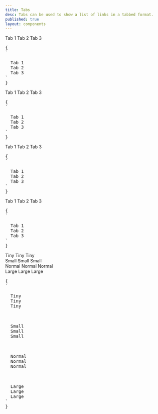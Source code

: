 ```yaml
---
title: Tabs
desc: Tabs can be used to show a list of links in a tabbed format.
published: true
layout: components
---
```


<script>
  import Component from "@components/Component.svelte"
  import ClassTable from "@components/ClassTable.svelte"
  import { prefix } from '$lib/stores';
  import { replace } from '$lib/actions';
</script>

<ClassTable
data="{[
  { type:'component', class: 'tabs', desc: 'Container of tab items' },
  { type:'modifier', class: 'tabs-boxed', desc: 'Adds a box style to tabs container' },
  { type:'component', class: 'tab', desc: 'A tab item' },
  { type:'modifier', class: 'tab-active', desc: 'For the active tab' },
  { type:'modifier', class: 'tab-disabled', desc: 'For a visually disabled tab' },
  { type:'modifier', class: 'tab-bordered', desc: 'Adds bottom border to tab item' },
  { type:'modifier', class: 'tab-lifted', desc: 'Adds lifted style to tab item' },
  { type:'responsive', class: 'tab-xs', desc: 'Shows tab in extra small size' },
  { type:'responsive', class: 'tab-sm', desc: 'Shows tab in small size' },
  { type:'responsive', class: 'tab-md', desc: 'Shows tab in medium (default) size' },
  { type:'responsive', class: 'tab-lg', desc: 'Shows tab in large size' },
]}"
/>

<Component title="Tabs">
<div class="tabs">
  <a class="tab">Tab 1</a> 
  <a class="tab tab-active">Tab 2</a> 
  <a class="tab">Tab 3</a>
</div>
<pre slot="html" use:replace={{ to: $prefix }}>{
`<div class="$$tabs">
  <a class="$$tab">Tab 1</a> 
  <a class="$$tab $$tab-active">Tab 2</a> 
  <a class="$$tab">Tab 3</a>
</div>`
}</pre>
</Component>

<Component title="Bordered">
<div class="tabs">
  <a class="tab tab-bordered">Tab 1</a> 
  <a class="tab tab-bordered tab-active">Tab 2</a> 
  <a class="tab tab-bordered">Tab 3</a>
</div>
<pre slot="html" use:replace={{ to: $prefix }}>{
`<div class="$$tabs">
  <a class="$$tab $$tab-bordered">Tab 1</a> 
  <a class="$$tab $$tab-bordered $$tab-active">Tab 2</a> 
  <a class="$$tab $$tab-bordered">Tab 3</a>
</div>`
}</pre>
</Component>

<Component title="Lifted">
<div class="tabs">
  <a class="tab tab-lifted">Tab 1</a> 
  <a class="tab tab-lifted tab-active">Tab 2</a> 
  <a class="tab tab-lifted">Tab 3</a>
</div>
<pre slot="html" use:replace={{ to: $prefix }}>{
`<div class="$$tabs">
  <a class="$$tab $$tab-lifted">Tab 1</a> 
  <a class="$$tab $$tab-lifted $$tab-active">Tab 2</a> 
  <a class="$$tab $$tab-lifted">Tab 3</a>
</div>`
}</pre>
</Component>

<Component title="Boxed">
<div class="tabs tabs-boxed">
  <a class="tab">Tab 1</a> 
  <a class="tab tab-active">Tab 2</a> 
  <a class="tab">Tab 3</a>
</div>
<pre slot="html" use:replace={{ to: $prefix }}>{
`<div class="$$tabs tabs-boxed">
  <a class="$$tab">Tab 1</a> 
  <a class="$$tab $$tab-active">Tab 2</a> 
  <a class="$$tab">Tab 3</a>
</div>`
}</pre>
</Component>

<Component title="Sizes">
<div class="flex flex-col items-center gap-6">
  <div class="tabs">
    <a class="tab tab-xs tab-lifted">Tiny</a> 
    <a class="tab tab-xs tab-lifted tab-active">Tiny</a> 
    <a class="tab tab-xs tab-lifted">Tiny</a>
  </div>
  <div class="tabs">
    <a class="tab tab-sm tab-lifted">Small</a> 
    <a class="tab tab-sm tab-lifted tab-active">Small</a> 
    <a class="tab tab-sm tab-lifted">Small</a>
  </div>
  <div class="tabs">
    <a class="tab tab-lifted">Normal</a> 
    <a class="tab tab-lifted tab-active">Normal</a> 
    <a class="tab tab-lifted">Normal</a>
  </div>
  <div class="tabs">
    <a class="tab tab-lg tab-lifted">Large</a> 
    <a class="tab tab-lg tab-lifted tab-active">Large</a> 
    <a class="tab tab-lg tab-lifted">Large</a>
  </div>
</div>
<pre slot="html" use:replace={{ to: $prefix }}>{
`<!-- xs -->
<div class="$$tabs">
  <a class="$$tab $$tab-xs $$tab-lifted">Tiny</a> 
  <a class="$$tab $$tab-xs $$tab-lifted $$tab-active">Tiny</a> 
  <a class="$$tab $$tab-xs $$tab-lifted">Tiny</a>
</div>
<!-- sm -->
<div class="$$tabs">
  <a class="$$tab $$tab-sm $$tab-lifted">Small</a> 
  <a class="$$tab $$tab-sm $$tab-lifted $$tab-active">Small</a> 
  <a class="$$tab $$tab-sm $$tab-lifted">Small</a>
</div>
<!-- md -->
<div class="$$tabs">
  <a class="$$tab $$tab-lifted">Normal</a> 
  <a class="$$tab $$tab-lifted $$tab-active">Normal</a> 
  <a class="$$tab $$tab-lifted">Normal</a>
</div>
<!-- lg -->
<div class="$$tabs">
  <a class="$$tab $$tab-lg $$tab-lifted">Large</a> 
  <a class="$$tab $$tab-lg $$tab-lifted $$tab-active">Large</a> 
  <a class="$$tab $$tab-lg $$tab-lifted">Large</a>
</div>`
}</pre>
</Component>
